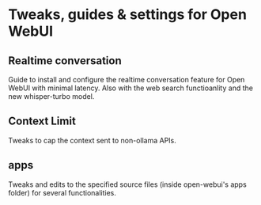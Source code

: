 # Tweaks, guides & settings for Open WebUI

## Realtime conversation

Guide to install and configure the realtime conversation feature for Open WebUI with minimal latency. Also with the web search functioanlity and the new whisper-turbo model.

## Context Limit

Tweaks to cap the context sent to non-ollama APIs.

## apps

Tweaks and edits to the specified source files (inside open-webui's apps folder) for several functionalities.
